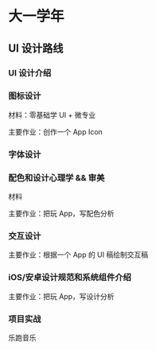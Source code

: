 # 大一学年


## UI 设计路线

### UI 设计介绍


### 图标设计

材料：零基础学 UI + 微专业

主要作业：创作一个 App Icon

### 字体设计

### 配色和设计心理学 && 审美

材料

主要作业：把玩 App，写配色分析

### 交互设计

主要作业：根据一个 App 的 UI 稿绘制交互稿

### iOS/安卓设计规范和系统组件介绍

主要作业：把玩 App，写设计分析

### 项目实战

乐跑音乐